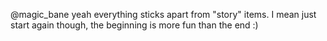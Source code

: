 @magic_bane yeah everything sticks apart from "story" items. I mean just start again though, the beginning is more fun than the end :)